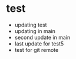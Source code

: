 # test


* updating test
* updating in main
* second update in main
* last update for test5
* test for git remote

